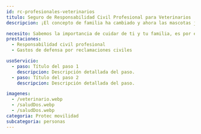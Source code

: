 ```yaml
---
id: rc-profesionales-veterinarios
titulo: Seguro de Responsabilidad Civil Profesional para Veterinarios
descripcion: ¡El concepto de familia ha cambiado y ahora las mascotas juegan un papel más importante en nuestras vidas! En Protec Seguros somos conscientes de los riesgos a los que estás expuesto como médico, por eso contamos con el Seguro de Responsabilidad Civil Profesional para Veterinarios, con el que buscamos proteger tu patrimonio. Así podrás ejercer tu profesión con tranquilidad.​​​​​

necesito: Sabemos la importancia de cuidar de ti y tu familia, es por ello que, te brindamos las mejores opciones que te permitirán disfrutar de los momentos más especiales de tu vida con tranquilidad.
prestaciones: 
  - Responsabilidad civil profesional ​
  - Gastos de defensa ​por reclamaciones civiles

usoServicio:
  - paso: Título del paso 1
    descripcion: Descripción detallada del paso.
  - paso: Título del paso 2
    descripcion: Descripción detallada del paso.

imagenes:
  - /veterinario.webp
  - /saludDos.webp
  - /saludDos.webp
categoria: Protec movilidad
subcategoria: personas
---
```

